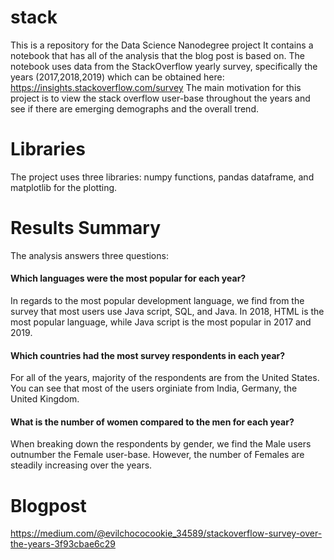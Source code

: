 # stack
This is a repository for the Data Science Nanodegree project
It contains a notebook that has all of the analysis that the blog post is based on. The notebook uses data from the StackOverflow yearly survey, specifically the years (2017,2018,2019) which can be obtained here: https://insights.stackoverflow.com/survey
The main motivation for this project is to view the stack overflow user-base throughout the years and see if there are emerging demographs and the overall trend.

# Libraries
The project uses three libraries: numpy functions, pandas dataframe, and matplotlib for the plotting.


# Results Summary

The analysis answers three questions:
#### Which languages were the most popular for each year? 
In regards to the most popular development language, we find from the survey that most users use Java script, SQL, and Java. In 2018, HTML is the most popular language, while Java script is the most popular in 2017 and 2019.
#### Which countries had the most survey respondents in each year?
For all of the years, majority of the respondents are from the United States. You can see that most of the users orginiate from India, Germany, the United Kingdom.
#### What is the number of women compared to the men for each year?
When breaking down the respondents by gender, we find the Male users outnumber the Female user-base. However, the number of Females are steadily increasing over the years.
 
 
# Blogpost
https://medium.com/@evilchococookie_34589/stackoverflow-survey-over-the-years-3f93cbae6c29


